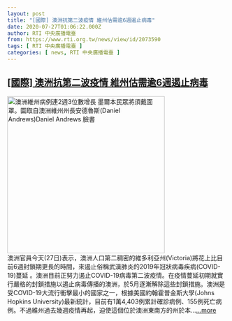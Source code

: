 ```yaml
---
layout: post
title: "[國際] 澳洲抗第二波疫情 維州估需逾6週遏止病毒"
date: 2020-07-27T01:06:22.000Z
author: RTI 中央廣播電臺
from: https://www.rti.org.tw/news/view/id/2073590
tags: [ RTI 中央廣播電臺 ]
categories: [ news, RTI 中央廣播電臺 ]
---
```

<!--1595811982000-->
[[國際] 澳洲抗第二波疫情 維州估需逾6週遏止病毒](https://www.rti.org.tw/news/view/id/2073590)
------

<div>
<img src="https://static.rti.org.tw/assets/thumbnails/2020/07/19/af6aa3a1782f500d51b2a2a79b6ba573.JPG" width="360" alt="澳洲維州病例連2週3位數增長 墨爾本民眾將須戴面罩。圖取自澳洲維州州長安德魯斯(Daniel Andrews)Daniel Andrews 臉書" title="澳洲維州病例連2週3位數增長 墨爾本民眾將須戴面罩。圖取自澳洲維州州長安德魯斯(Daniel Andrews)Daniel Andrews 臉書"><br>澳洲官員今天(27日)表示，澳洲人口第二稠密的維多利亞州(Victoria)將花上比目前6週封鎖期更長的時間，來遏止俗稱武漢肺炎的2019年冠狀病毒疾病(COVID-19)蔓延 。澳洲目前正努力遏止COVID-19病毒第二波疫情。在疫情蔓延初期就實行嚴格的封鎖措施以遏止病毒傳播的澳洲，於5月逐漸解除這些封鎖措施。澳洲是受COVID-19大流行衝擊最小的國家之一，根據美國約翰霍普金斯大學(Johns Hopkins University)最新統計，目前有1萬4,403例累計確診病例、155例死亡病例。不過維州過去幾週疫情再起，迫使這個位於澳洲東南方的州於本...<a target="_blank" href="https://www.rti.org.tw/news/view/id/2073590">...more</a>
</div>
